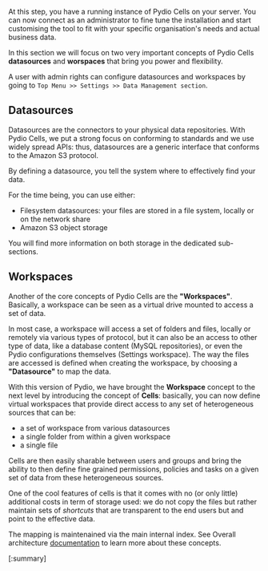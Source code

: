 
At this step, you have a running instance of Pydio Cells on your server. You can now connect as an administrator to fine tune the installation and start customising the tool to fit with your specific organisation's needs and actual business data. 

In this section we will focus on two very important concepts of Pydio Cells **datasources** and **worspaces** that bring you power and flexibility. 

A user with admin rights can configure datasources and workspaces by going to `Top Menu >> Settings >> Data Management section`.

## Datasources 

Datasources are the connectors to your physical data repositories. 
With Pydio Cells, we put a strong focus on conforming to standards and we use widely spread APIs: thus, datasources are a generic interface that conforms to the Amazon S3 protocol.  

By defining a datasource, you tell the system where to effectively find your data. 

For the time being, you can use either:
- Filesystem datasources: your files are stored in a file system, locally or on the network share
- Amazon S3 object storage

You will find more information on both storage in the dedicated sub-sections.

## Workspaces 

Another of the core concepts of Pydio Cells are the **"Workspaces"**. Basically, a workspace can be seen as a virtual drive mounted to access a set of data. 

In most case, a workspace will access a set of folders and files, locally or remotely via various types of protocol, but it can also be an access to other type of data, like a database content (MySQL repositories), or even the Pydio configurations themselves (Settings workspace). The way the files are accessed is defined when creating the workspace, by choosing a **"Datasource"** to map the data.

With this version of Pydio, we have brought the **Workspace** concept to the next level by introducing the concept of **Cells**: basically, you can now define virtual workspaces that provide direct access to any set of heterogeneous sources that can be:

- a set of workspace from various datasources 
- a single folder from within a given workspace
- a single file 

Cells are then easily sharable between users and groups and bring the ability to then define fine grained permissions, policies and tasks on a given set of data from these heterogeneous sources.

One of the cool features of cells is that it comes with no (or only little) additional costs in term of storage used: we do not copy the files but rather maintain sets of _shortcuts_ that are transparent to the end users but and point to the effective data.

The mapping is maintenained via the main internal index. See Overall architecture [documentation](/en/docs/cells/v1/pydio-cells-internals) to learn more about these concepts.

[:summary]